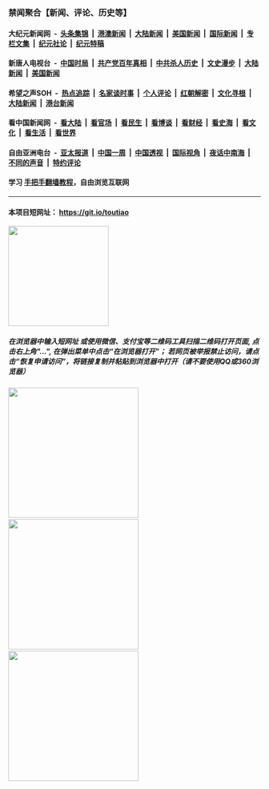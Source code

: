 ### 禁闻聚合【新闻、评论、历史等】

#### 大纪元新闻网 &nbsp;-&nbsp; [头条集锦](indexes/E头条集锦.md?t=02050033) &nbsp;|&nbsp; [港澳新闻](indexes/E港澳新闻.md?t=02050033)  &nbsp;|&nbsp; [大陆新闻](indexes/E大陆新闻.md?t=02050033) &nbsp;|&nbsp; [美国新闻](indexes/E美国新闻.md?t=02050033) &nbsp;|&nbsp; [国际新闻](indexes/E国际新闻.md?t=02050033) &nbsp;|&nbsp; [专栏文集](indexes/E专栏文集.md?t=02050033) &nbsp;|&nbsp; [纪元社论](indexes/E纪元社论.md?t=02050033) &nbsp;|&nbsp; [纪元特稿](indexes/E纪元特稿.md?t=02050033) 

#### 新唐人电视台 &nbsp;-&nbsp; [中国时局](indexes/N中国时局.md?t=02050033) &nbsp;|&nbsp; [共产党百年真相](indexes/N共产党百年真相.md?t=02050033) &nbsp;|&nbsp; [中共杀人历史](indexes/N中共杀人历史.md?t=02050033) &nbsp;|&nbsp; [文史漫步](indexes/N文史漫步.md?t=02050033) &nbsp;|&nbsp; [大陆新闻](indexes/N大陆新闻.md?t=02050033) &nbsp;|&nbsp; [美国新闻](indexes/N美国新闻.md?t=02050033)

#### 希望之声SOH &nbsp;-&nbsp; [热点追踪](indexes/H热点追踪.md?t=02050033) &nbsp;|&nbsp; [名家谈时事](indexes/H名家谈时事.md?t=02050033) &nbsp;|&nbsp; [个人评论](indexes/H个人评论.md?t=02050033)  &nbsp;|&nbsp; [红朝解密](indexes/H红朝解密.md?t=02050033) &nbsp;|&nbsp; [文化寻根](indexes/H文化寻根.md?t=02050033) &nbsp;|&nbsp; [大陆新闻](indexes/H大陆新闻.md?t=02050033) &nbsp;|&nbsp; [港台新闻](indexes/H港台新闻.md?t=02050033)

#### 看中国新闻网 &nbsp;-&nbsp; [看大陆](indexes/S看大陆.md?t=02050033) &nbsp;|&nbsp; [看官场](indexes/S看官场.md?t=02050033) &nbsp;|&nbsp; [看民生](indexes/S看民生.md?t=02050033)  &nbsp;|&nbsp; [看博谈](indexes/S看博谈.md?t=02050033) &nbsp;|&nbsp; [看财经](indexes/S看财经.md?t=02050033) &nbsp;|&nbsp; [看史海](indexes/S看史海.md?t=02050033) &nbsp;|&nbsp; [看文化](indexes/S看文化.md?t=02050033) &nbsp;|&nbsp; [看生活](indexes/S看生活.md?t=02050033) &nbsp;|&nbsp; [看世界](indexes/S看世界.md?t=02050033)

#### 自由亚洲电台 &nbsp;-&nbsp; [亚太报道](indexes/R亚太报道.md?t=02050033) &nbsp;|&nbsp; [中国一周](indexes/R中国一周.md?t=02050033) &nbsp;|&nbsp; [中国透视](indexes/R中国透视.md?t=02050033)  &nbsp;|&nbsp; [国际视角](indexes/R国际视角.md?t=02050033) &nbsp;|&nbsp; [夜话中南海](indexes/R夜话中南海.md?t=02050033) &nbsp;|&nbsp; [不同的声音](indexes/R不同的声音.md?t=02050033) &nbsp;|&nbsp; [特约评论](indexes/R特约评论.md?t=02050033)

#### 学习 [手把手翻墙教程](https://github.com/gfw-breaker/guides/wiki)，自由浏览互联网

----

#### 本项目短网址： https://git.io/toutiao
<img src="https://raw.githubusercontent.com/gfw-breaker/banned-news/master/scripts/img/qr.png" width="200px"/>  

##### 在浏览器中输入短网址 或使用微信、支付宝等二维码工具扫描二维码打开页面, 点击右上角"...", 在弹出菜单中点击“在浏览器打开”； 若网页被举报禁止访问，请点击“恢复申请访问”，将链接复制并粘贴到浏览器中打开（请不要使用QQ或360浏览器）

<img src="https://raw.githubusercontent.com/gfw-breaker/banned-news/master/scripts/img/1.png" width="260px"/> &nbsp; <img src="https://raw.githubusercontent.com/gfw-breaker/banned-news/master/scripts/img/2.png" width="260px"/> &nbsp; <img src="https://raw.githubusercontent.com/gfw-breaker/banned-news/master/scripts/img/3.png" width="260px"/>
